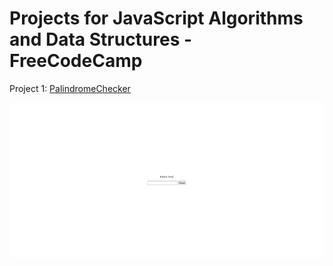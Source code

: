 # Projects for JavaScript Algorithms and Data Structures - FreeCodeCamp

Project 1: [PalindromeChecker](./PalindromeChecker/)

![Palindrome checker](./imgs/palindrome-checker.png)
